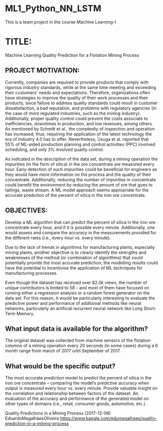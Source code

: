 # ML1_Python_NN_LSTM
This is a team project in the course Machine Learning-I
# TITLE: 
Machine Learning Quality Prediction for a Flotation Mining Process

## PROJECT MOTIVATION: 
Currently, companies are required to provide products that comply with rigorous industry standards, while at the same time meeting and exceeding their customers’ needs and expectations. Therefore, organizations often have strategies to improve the quality of their work processes and their products, since failure to address quality standards could result in customer dissatisfaction, a bad reputation, and problems with regulatory agencies (in the case of more regulated industries, such as the mining industry). Additionally, proper quality control could prevent the costs associate to inefficiencies, downtimes in production, and low revenues, among others. As mentioned by Schmitt et al., the complexity of inspection and operation has increased; thus, requiring the application of the latest technology the era of Industry 4.0 has to offer. Nevertheless, Usuga et al. reported that 55% of ML-aided production planning and control activities (PPC) involved scheduling, and only 3% involved quality control. 
 
As indicated in the description of the data set, during a mining operation the impurities (in the form of silica) in the ore concentrate are measured every hour. Early detection of such impurities could be beneficial for engineers as they would have more information on the process and the quality of their concentrate. Additionally, reducing the number of impurities in concentrate could benefit the environment by reducing the amount of ore that goes to tailings, waste stream. A ML model approach seems appropriate for the accurate prediction of the percent of silica in the iron ore concentrate.

## OBJECTIVES: 
Develop a ML algorithm that can predict the percent of silica in the iron ore concentrate every hour, and if it is possible every minute. Additionally, one would assess and compare the accuracy in the measurements provided for the different rates (i.e., every hour vs. every minute). 

Due to the lack of trends in algorithms for manufacturing plants, especially mining plants, another objective is to clearly identify the strengths and weaknesses of the method (or combination of algorithms) that could potentially provide the most accurate prediction; the modelling results could have the potential to incentivise the application of ML techniques for manufacturing processes. 

Even though the dataset has received over 82.0k views, the number of unique contributors is limited to 58 – and most of them have focused on running either a regression analysis or a random forest generator on the data set. For this reason, it would be particularly interesting to evaluate the predictive power and performance of additional methods like neural networks, particularly an artificial recurrent neural network like Long Short-Term Memory.
## What input data is available for the algorithm?   
The original dataset was collected from machine sensors of the flotation columns of a mining operation every 20 seconds (in some cases) during a 6 month range from march of 2017 until September of 2017.
## What would be the specific output? 
The most accurate prediction model to predict the percent of silica in the iron ore concentrate – comparing the model’s predictive accuracy when output is measured every hour vs.  every minute. Provide valuable insight on the correlation and relationship between factors of the dataset. An evaluation of the accuracy and performance of the generated model on other types of domains (i.e., retail, consumer goods, automotive, etc.).

  Quality Predictions in a Mining Process (2017-12-06) EduardoMagalhãesOliveira https://www.kaggle.com/edumagalhaes/quality-prediction-in-a-mining-process
